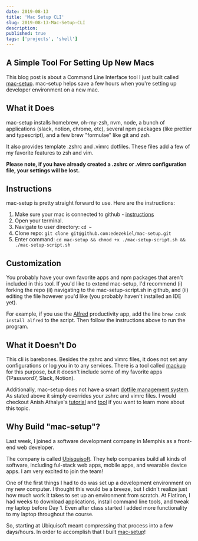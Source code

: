 ```yaml
---
date: 2019-08-13
title: 'Mac Setup CLI'
slug: 2019-08-13-Mac-Setup-CLI
description:
published: true
tags: ['projects', 'shell']
---
```


## A Simple Tool For Setting Up New Macs

This blog post is about a Command Line Interface tool I just built called [mac-setup](https://github.com/edezekiel/mac-setup). mac-setup helps save a few hours when you're setting up developer environment on a new mac.

## What it Does

mac-setup installs homebrew, oh-my-zsh, nvm, node, a bunch of applications (slack, notion, chrome, etc), several npm packages (like prettier and typescript), and a few brew "formulae" like git and zsh.

It also provides template .zshrc and .vimrc dotfiles. These files add a few of my favorite features to zsh and vim.

**Please note, if you have already created a .zshrc or .vimrc configuration file, your settings will be lost.**

## Instructions

mac-setup is pretty straight forward to use. Here are the instructions:

1. Make sure your mac is connected to github - [instructions](https://help.github.com/en/articles/set-up-git)
1. Open your terminal.
1. Navigate to user directory: `cd ~`
1. Clone repo: `git clone git@github.com:edezekiel/mac-setup.git`
1. Enter command: `cd mac-setup && chmod +x ./mac-setup-script.sh && ./mac-setup-script.sh`

## Customization

You probably have your own favorite apps and npm packages that aren't included in this tool. If you'd like to extend mac-setup, I'd recommend (i) forking the repo (ii) navigating to the mac-setup-script.sh in github, and (ii) editing the file however you'd like (you probably haven't installed an IDE yet).

For example, if you use the [Alfred](https://www.alfredapp.com/) productivity app, add the line `brew cask install alfred` to the script. Then follow the instructions above to run the program.

## What it Doesn't Do

This cli is barebones. Besides the zshrc and vimrc files, it does not set any configurations or log you in to any services. There is a tool called [mackup](https://github.com/lra/mackup) for this purpose, but it doesn't include some of my favorite apps (1Password7, Slack, Notion).

Additionally, mac-setup does not have a smart [dotfile management system](https://dotfiles.github.io/). As stated above it simply overrides your zshrc and vimrc files. I would checkout Anish Athalye's [tutorial](https://www.anishathalye.com/2014/08/03/managing-your-dotfiles/) and [tool](https://github.com/anishathalye/dotbot) if you want to learn more about this topic.

## Why Build "mac-setup"?

Last week, I joined a software development company in Memphis as a front-end web developer.

The company is called [Ubisquisoft](http://www.ubiquisoft.com/). They help companies build all kinds of software, including ful-stack web apps, mobile apps, and wearable device apps. I am very
excited to join the team!

One of the first things I had to do was set up a development environment on my new computer. I thought
this would be a breeze, but I didn't realize just how much work it takes to set up an environment from scratch. At Flatiron, I had weeks to download applications, install command line tools, and tweak my laptop before Day 1. Even after class started I added more functionality to my laptop throughout the course.

So, starting at Ubiquisoft meant compressing that process into a few days/hours. In order to accomplish that I built [mac-setup](https://github.com/edezekiel/mac-setup)!
